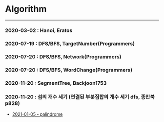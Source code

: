 # Algorithm
-------------------------------------------------------------
### 2020-03-02 : Hanoi, Eratos
### 2020-07-19 : DFS/BFS, TargetNumber(Programmers)
### 2020-07-20 : DFS/BFS, Network(Programmers)
### 2020-07-20 : DFS/BFS, WordChange(Programmers)
### 2020-11-20 : SegmentTree, Backjoon1753
### 2020-11-20 : 섬의 개수 세기 (연결된 부분집합의 개수 세기 dfs, 종만북 p828)
- [2021-01-05 - palindrome](https://github.com/pwr4779/Algorithm/blob/master/LeetCode/valid_palindrome.py)
